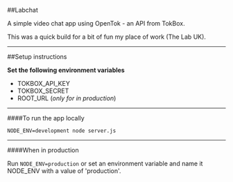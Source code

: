 ##Labchat

A simple video chat app using OpenTok - an API from TokBox.

This was a quick build for a bit of fun my place of work (The Lab UK).

---

##Setup instructions

__Set the following environment variables__

* TOKBOX_API_KEY
* TOKBOX_SECRET
* ROOT_URL (_only for in production_)

---

####To run the app locally

`NODE_ENV=development node server.js`

---

####When in production

Run `NODE_ENV=production` or set an environment variable and name it NODE_ENV with a value of 'production'.